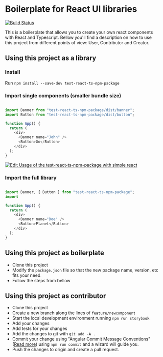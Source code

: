 # Boilerplate for React UI libraries
[![Build Status](https://travis-ci.org/adyz/test-react-ts-npm-package.svg?branch=master)](https://travis-ci.org/adyz/test-react-ts-npm-package)

This is a boilerplate that allows you to create your own react components with React and Typescript.
Bellow you'll find a description on how to use this project from different points of view: User, Contributor and Creator.

## Using this project as a library

### Install
Run `npm install --save-dev test-react-ts-npm-package`

### Import single components (smaller bundle size)
```js

import Banner from "test-react-ts-npm-package/dist/banner";
import Button from "test-react-ts-npm-package/dist/button";

function App() {
  return (
    <div>
      <Banner name="John" />
      <Button>Go</Button>
    </div>
  );
}
```
[![Edit Usage of the test-react-ts-npm-package with simple react](https://codesandbox.io/static/img/play-codesandbox.svg)](https://codesandbox.io/s/64m89m9pj3)

### Import the full library
```js

import Banner, { Button } from "test-react-ts-npm-package";
import

function App() {
  return (
    <div>
      <Banner name="Doe" />
      <Button>Planet</Button>
    </div>
  );
}
```


## Using this project as boilerplate
- Clone this project
- Modify the `package.json` file so that the new package name, version, etc fits your need.
- Follow the steps from bellow

## Using this project as contributor
- Clone this project
- Create a new branch along the lines of `feature/newcomponent`
- Start the local development environment running `npm run storybook`
- Add your changes
- Add tests for your changes
- Add the changes to git with `git add -A .`
- Commit your change using "Angular Commit Message Conventions" ([Read more](https://gist.github.com/stephenparish/9941e89d80e2bc58a153)) using `npm run commit` and a wizard will guide you.
- Push the changes to origin and create a pull request.






